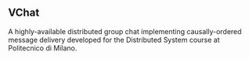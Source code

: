 ## VChat
A highly-available distributed group chat implementing causally-ordered message delivery developed for the Distributed System course at Politecnico di Milano. 
